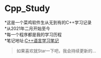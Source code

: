 # Cpp_Study
 *这是一个菜鸡软件生从无到有的C++学习记录<br>
 *从2021年二月开始至今 <br>
 *每一个程序都是我的学习历程 <br>
 *笔记地址:[C++语言学习笔记](https://www.yuque.com/aomsir/study/cpp) <br>
>如果喜欢就Star一下吧，我会持续更新的...
